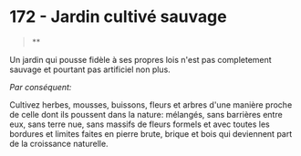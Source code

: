 # 172 - Jardin cultivé sauvage

> **

Un jardin qui pousse fidèle à ses propres lois n'est pas completement sauvage et pourtant pas artificiel non plus.

_Par conséquent:_

Cultivez herbes, mousses, buissons, fleurs et arbres d'une manière proche de celle dont ils poussent dans la nature: mélangés, sans barrières entre eux, sans terre nue, sans massifs de fleurs formels et avec toutes les bordures et limites faites en pierre brute, brique et bois qui deviennent part de la croissance naturelle.
 
